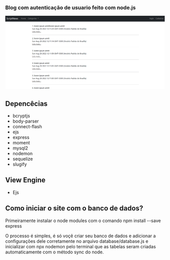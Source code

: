 <h3>Blog com autenticação de usuario feito com node.js</h3>

<img src="./banner/blogNode.png">

<h2>Depencêcias</h2>
<ul>
    <li>bcryptjs</li>
    <li>body-parser</li>
    <li>connect-flash</li>
    <li>ejs</li>
    <li>express</li>
    <li>moment</li>
    <li>mysql2</li>
    <li>nodemon</li>
    <li>sequelize</li>
    <li>slugify</li>
</ul>

<h2>View Engine</h2>
<ul>
    <li>Ejs</li>
</ul>

<h2>Como iniciar o site com o banco de dados?</h2>

<p> Primeiramente instalar o node modules com o comando npm install --save express</p>

<p>
O processo é simples, é só voçê criar seu banco de dados e adicionar a configurações dele corretamente no arquivo database/database.js e inicializar com npx nodemon pelo terminal que as tabelas seram criadas automaticamente com o método sync do node.</p>
